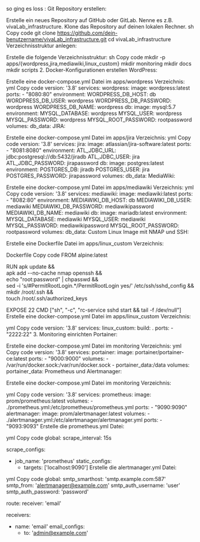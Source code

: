 so ging es loss :
Git Repository erstellen:

Erstelle ein neues Repository auf GitHub oder GitLab. Nenne es z.B. vivaLab_infrastructure.
Klone das Repository auf deinen lokalen Rechner.
sh
Copy code
git clone https://github.com/dein-benutzername/vivaLab_infrastructure.git
cd vivaLab_infrastructure
Verzeichnisstruktur anlegen:

Erstelle die folgende Verzeichnisstruktur:
sh
Copy code
mkdir -p apps/{wordpress,jira,mediawiki,linux_custom}
mkdir monitoring
mkdir docs
mkdir scripts
2. Docker-Konfigurationen erstellen
WordPress:

Erstelle eine docker-compose.yml Datei im apps/wordpress Verzeichnis:
yml
Copy code
version: '3.8'
services:
  wordpress:
    image: wordpress:latest
    ports:
      - "8080:80"
    environment:
      WORDPRESS_DB_HOST: db
      WORDPRESS_DB_USER: wordpress
      WORDPRESS_DB_PASSWORD: wordpress
      WORDPRESS_DB_NAME: wordpress
  db:
    image: mysql:5.7
    environment:
      MYSQL_DATABASE: wordpress
      MYSQL_USER: wordpress
      MYSQL_PASSWORD: wordpress
      MYSQL_ROOT_PASSWORD: rootpassword
volumes:
  db_data:
JIRA:

Erstelle eine docker-compose.yml Datei im apps/jira Verzeichnis:
yml
Copy code
version: '3.8'
services:
  jira:
    image: atlassian/jira-software:latest
    ports:
      - "8081:8080"
    environment:
      ATL_JDBC_URL: jdbc:postgresql://db:5432/jiradb
      ATL_JDBC_USER: jira
      ATL_JDBC_PASSWORD: jirapassword
  db:
    image: postgres:latest
    environment:
      POSTGRES_DB: jiradb
      POSTGRES_USER: jira
      POSTGRES_PASSWORD: jirapassword
volumes:
  db_data:
MediaWiki:

Erstelle eine docker-compose.yml Datei im apps/mediawiki Verzeichnis:
yml
Copy code
version: '3.8'
services:
  mediawiki:
    image: mediawiki:latest
    ports:
      - "8082:80"
    environment:
      MEDIAWIKI_DB_HOST: db
      MEDIAWIKI_DB_USER: mediawiki
      MEDIAWIKI_DB_PASSWORD: mediawikipassword
      MEDIAWIKI_DB_NAME: mediawiki
  db:
    image: mariadb:latest
    environment:
      MYSQL_DATABASE: mediawiki
      MYSQL_USER: mediawiki
      MYSQL_PASSWORD: mediawikipassword
      MYSQL_ROOT_PASSWORD: rootpassword
volumes:
  db_data:
Custom Linux Image mit NMAP und SSH:

Erstelle eine Dockerfile Datei im apps/linux_custom Verzeichnis:

Dockerfile
Copy code
FROM alpine:latest

RUN apk update && \
    apk add --no-cache nmap openssh && \
    echo "root:password" | chpasswd && \
    sed -i 's/#PermitRootLogin.*/PermitRootLogin yes/' /etc/ssh/sshd_config && \
    mkdir /root/.ssh && \
    touch /root/.ssh/authorized_keys

EXPOSE 22
CMD ["sh", "-c", "rc-service sshd start && tail -f /dev/null"]
Erstelle eine docker-compose.yml Datei im apps/linux_custom Verzeichnis:

yml
Copy code
version: '3.8'
services:
  linux_custom:
    build: .
    ports:
      - "2222:22"
3. Monitoring einrichten
Portainer:

Erstelle eine docker-compose.yml Datei im monitoring Verzeichnis:
yml
Copy code
version: '3.8'
services:
  portainer:
    image: portainer/portainer-ce:latest
    ports:
      - "9000:9000"
    volumes:
      - /var/run/docker.sock:/var/run/docker.sock
      - portainer_data:/data
volumes:
  portainer_data:
Prometheus und Alertmanager:

Erstelle eine docker-compose.yml Datei im monitoring Verzeichnis:

yml
Copy code
version: '3.8'
services:
  prometheus:
    image: prom/prometheus:latest
    volumes:
      - ./prometheus.yml:/etc/prometheus/prometheus.yml
    ports:
      - "9090:9090"
  alertmanager:
    image: prom/alertmanager:latest
    volumes:
      - ./alertmanager.yml:/etc/alertmanager/alertmanager.yml
    ports:
      - "9093:9093"
Erstelle die prometheus.yml Datei:

yml
Copy code
global:
  scrape_interval: 15s

scrape_configs:
  - job_name: 'prometheus'
    static_configs:
      - targets: ['localhost:9090']
Erstelle die alertmanager.yml Datei:

yml
Copy code
global:
  smtp_smarthost: 'smtp.example.com:587'
  smtp_from: 'alertmanager@example.com'
  smtp_auth_username: 'user'
  smtp_auth_password: 'password'

route:
  receiver: 'email'

receivers:
  - name: 'email'
    email_configs:
      - to: 'admin@example.com'

